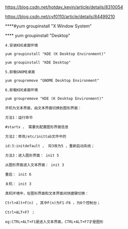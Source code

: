 <https://blog.csdn.net/hotday_kevin/article/details/8310054>

<https://blog.csdn.net/cyf0110/article/details/84499210>



****#yum groupinstall "X Window System"

**** yum  groupinstall "Desktop"



~~~~
4.安装KDE桌面环境

yum groupinstall "KDE (K Desktop Environment)"

yum groupinstall "KDE Desktop"

5.卸载GNOME桌面

yum groupremove "GNOME Desktop Environment"

6.卸载KDE桌面环境

yum groupremove "KDE (K Desktop Environment)"

开机为文本界面，由文本界面切换到图形界面：

方法1：运行命令

#startx ， 需要先配置图形界面信息

方法2：修改/etc/inittab文件中的

id:3:initdefault ， 将3改为5 ，重新启动系统；

方法3：进入图形界面： init 5

从图形界面进入文本界面： init 3

重启： init 6

关机： init 3

真机环境中，在图形界面和文本界面间快捷键切换：

Ctrl+Alt+F(n) , 其中F(n)为F1-F6 ，为6个控制台；

Ctrl+ALT+F7 ；

eg:CTRL+ALT+F1是进入文本界面，CTRL+ALT+F7才是图形
~~~~

